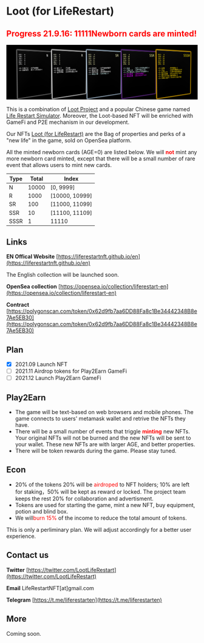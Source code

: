 # Loot (for LifeRestart)

<h2><span style="color:red">Progress 21.9.16: <b>11111</b>Newborn cards are minted!</span></h2>

![background](bg.png)


This is a combination of [Loot Project](https://opensea.io/collection/lootproject) and a popular Chinese game named [Life Restart Simulator](http://liferestart.syaro.io/view/). Moreover, the Loot-based NFT will be enriched with GameFi and P2E mechanism in our development.

Our NFTs [Loot (for LifeRestart)](https://opensea.io/collection/liferestart) are the Bag of properties and perks of a "new life" in the game, sold on OpenSea platform.

All the minted newborn cards (AGE=0) are listed below. We will <span style="color:red">**not**</span> mint any more newborn card minted, except that there will be a small number of rare event that allows users to mint new cards.


| Type  | Total| Index |
| --- | ----- | ----|
| N  | 10000  | [0, 9999]
| R  | 1000  | [10000, 10999]
| SR | 100  | [11000, 11099]
| SSR| 10 |  [11100, 11109]
|SSSR| 1 | 11110|


## Links
**EN Offical Website** [https://liferestartnft.github.io/en](https://liferestartnft.github.io/en)

The English collection will be launched soon.

**OpenSea collection** [https://opensea.io/collection/liferestart-en](https://opensea.io/collection/liferestart-en)

**Contract** [https://polygonscan.com/token/0x62d9fb7aa6DD88Fa8c1Be34442348B8e7Ae5EB30](https://polygonscan.com/token/0x62d9fb7aa6DD88Fa8c1Be34442348B8e7Ae5EB30)


## Plan

- [x] 2021.09 Launch NFT
- [ ] 2021.11 Airdrop tokens for Play2Earn GameFi
- [ ] 2021.12 Launch Play2Earn GameFi

## Play2Earn

* The game will be text-based on web browsers and mobile phones. The game connects to users' metamask wallet and retrive the NFTs they have.
* There will be a small number of events that triggle <span style="color:red">**minting**</span> new NFTs. Your original NFTs will not be burned and the new NFTs will be sent to your wallet. These new NFTs are with larger AGE, and better properties.
* There will be token rewards during the game. Please stay tuned.

## Econ

* 20% of the tokens 20% will be <span style="color:red">airdroped</span> to NFT holders; 10% are left for staking，50% will be kept as reward or locked. The project team keeps the rest 20% for collaboration and advertisment.
* Tokens are used for starting the game, mint a new NFT, buy equipment, potion and blind box.
* We will<span style="color:red">burn 15%</span> of the income to reduce the total amount of tokens.

This is only a perliminary plan. We will adjust accordingly for a better user experience.

## Contact us

**Twitter** [https://twitter.com/LootLifeRestart](https://twitter.com/LootLifeRestart)

**Email** LifeRestartNFT[at]gmail.com

**Telegram** [https://t.me/liferestarten](https://t.me/liferestarten)

## More
Coming soon.
